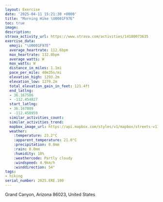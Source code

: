 ```yaml
---
layout: Exercise
date: '2025-04-11 15:21:30 +0000'
title: "Morning Hike \U0001F97E"
toc: true
image:
description:
strava_activity_url: https://www.strava.com/activities/14180073635
exercise_data:
  emoji: "\U0001F97E"
  average_heartrate: 112.6bpm
  max_heartrate: 132.0bpm
  average_watts: W
  max_watts: W
  distance_in_miles: 1.1mi
  pace_per_mile: 40m35s/mi
  elevation_high: 1293.2m
  elevation_low: 1279.2m
  total_elevation_gain_in_feet: 121.4ft
  end_latlng:
  - 36.167586
  - -112.454827
  start_latlng:
  - 36.167809
  - -112.450959
  similar_activities_count:
  similar_activities_trend:
  mapbox_image_url: https://api.mapbox.com/styles/v1/mapbox/streets-v11/static/path-5+787af2-1.0(gaw%7BE%7ChjmTBHFACRLtABDCLB%40CD%3FBCBHHA%3FB%40CCBDB%3FCA%40%40IPDJF%3F%40FB%3FC%3F%40B%3FRDJ%3F%5CJh%40JBFVAHGLGBD%3FDFCPKFHPJJR%3FSCQDBJKCA%40LN%3FDEN%3FPNN%3FDC%40FB%3FBLDMf%40%40FBD%3F%5CBb%40CNBACB%40NB%3FAL%40t%40B%3F%3FPIRD%40%3FF%5BB%3F%40FDD%3FCFDLGP%3F%5CC%3FAL%40JGFGBEHBD%3FX%40BC%40CJIDDBC%3F%40DE%3FA%40PDABFH%3F%5CCI%40e%40BMC%3FA_%40FUAYPg%40%40SHIF_%40FG%3FOFGAm%40IK%3FSGM%3FODSCc%40BICc%40IYBOJHAB%40ACB%3FCEAB%40%3FI%40DGFCv%40HBAd%40EV%40%5EDb%40FL%3FFBREPDL%3FBQ%3FIFB%3FCA%3FC%40%40%40AB%40J%3FHQ%3FEEC%3FBEAHi%40),pin-s-s+e5b22e(-112.45215,36.16804),pin-s-f+89ae00(-112.45588000000002,36.16752999999999)/auto/800x800?access_token=pk.eyJ1Ijoiam9zaGJlY2ttYW4iLCJhIjoiY205eWR2aDd1MWZ6djJrbXc4a3M0bWZleiJ9.XiG9OWkNcZk2QzjJbxLB4A
  weather:
    :temperature: 23.2°C
    :apparent_temperature: 21.0°C
    :precipitation: 0.0mm
    :rain: 0.0mm
    :humidity: 18%
    :weathercode: Partly cloudy
    :windspeed: 4.9km/h
    :winddirection: 54°
tags:
- hiking
serial_number: 2025.ERE.100
---
```

Grand Canyon, Arizona 86023, United States
